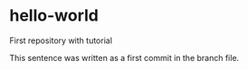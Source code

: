 # hello-world
First repository with tutorial 

This sentence was written as a first commit in the branch file.
